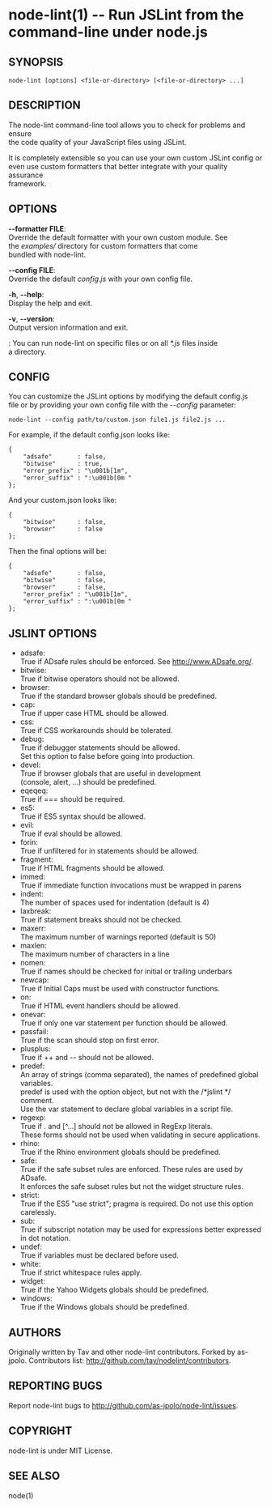 node-lint(1) -- Run JSLint from the command-line under node.js
=============================================================

## SYNOPSIS

    node-lint [options] <file-or-directory> [<file-or-directory> ...]

## DESCRIPTION

The node-lint command-line tool allows you to check for problems and ensure  
the code quality of your JavaScript files using JSLint.

It is completely extensible so you can use your own custom JSLint config or  
even use custom formatters that better integrate with your quality assurance  
framework.

## OPTIONS

  __--formatter FILE__:  
      Override the default formatter with your own custom module. See  
      the *examples/* directory for custom formatters that come  
      bundled with node-lint.

  __--config FILE__:  
      Override the default *config.js* with your own config file.

  __-h__, __--help__:  
      Display the help and exit.

  __-v__, __--version__:  
      Output version information and exit.

  __<file-or-directory>__:
      You can run node-lint on specific files or on all *\*.js* files inside  
      a directory.

## CONFIG

You can customize the JSLint options by modifying the default config.js  
file or by providing your own config file with the *--config* parameter:

    node-lint --config path/to/custom.json file1.js file2.js ...

For example, if the default config.json looks like:

    {
        "adsafe"       : false,
        "bitwise"      : true,
        "error_prefix" : "\u001b[1m",
        "error_suffix" : ":\u001b[0m "
    };

And your custom.json looks like:

    {
        "bitwise"      : false,
        "browser"      : false
    };

Then the final options will be:

    {
        "adsafe"       : false,
        "bitwise"      : false,
        "browser"      : false,
        "error_prefix" : "\u001b[1m",
        "error_suffix" : ":\u001b[0m "
    };

## JSLINT OPTIONS

  * adsafe:  
    True if ADsafe  rules should be enforced. See http://www.ADsafe.org/.
  * bitwise:  
    True if bitwise operators should not be allowed.
  * browser:  
    True if the standard browser globals should be predefined.
  * cap:  
    True if upper case HTML should be allowed.
  * css:  
    True if CSS workarounds should be tolerated.
  * debug:  
    True if debugger statements should be allowed.  
    Set this option to false before going into production.
  * devel:  
    True if browser globals that are useful in development  
    (console, alert, ...) should be predefined.
  * eqeqeq:  
    True if === should be required.
  * es5:  
    True if ES5 syntax should be allowed.
  * evil:  
    True if eval should be allowed.
  * forin:  
    True if unfiltered for in statements should be allowed.
  * fragment:  
    True if HTML fragments should be allowed.
  * immed:  
    True if immediate function invocations must be wrapped in parens
  * indent:  
    The number of spaces used for indentation (default is 4)
  * laxbreak:  
    True if statement breaks should not be checked.
  * maxerr:  
    The maximum number of warnings reported (default is 50)
  * maxlen:  
    The maximum number of characters in a line
  * nomen:  
    True if names should be checked for initial or trailing underbars
  * newcap:  
    True if Initial Caps must be used with constructor functions.
  * on:  
    True if HTML event handlers should be allowed.
  * onevar:  
    True if only one var statement per function should be allowed.
  * passfail:  
    True if the scan should stop on first error.
  * plusplus:  
    True if ++ and -- should not be allowed.
  * predef:  
    An array of strings (comma separated), the names of predefined global variables.  
    predef is used with the option object, but not with the /*jslint */ comment.  
    Use the var statement to declare global variables in a script file.
  * regexp:  
    True if . and [^...] should not be allowed in RegExp literals.  
    These forms should not be used when validating in secure applications.
  * rhino:  
    True if the Rhino environment globals should be predefined.
  * safe:  
    True if the safe subset rules are enforced. These rules are used by ADsafe.  
    It enforces the safe subset rules but not the widget structure rules.
  * strict:  
    True if the ES5 "use strict"; pragma is required. Do not use this option carelessly.
  * sub:  
    True if subscript notation may be used for expressions better expressed in dot notation.
  * undef:  
    True if variables must be declared before used.
  * white:  
    True if strict whitespace rules apply.
  * widget:  
    True if the Yahoo Widgets globals should be predefined.
  * windows:  
    True if the Windows globals should be predefined.


## AUTHORS

Originally written by Tav and other node-lint contributors.
Forked by as-jpolo. 
Contributors list: <http://github.com/tav/nodelint/contributors>.

## REPORTING BUGS

Report node-lint bugs to <http://github.com/as-jpolo/node-lint/issues>.

## COPYRIGHT

node-lint is under MIT License.

## SEE ALSO

node(1)

